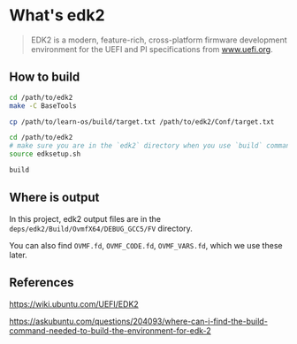 # What's edk2

> EDK2 is a modern, feature-rich, cross-platform firmware development environment
> for the UEFI and PI specifications from www.uefi.org.

## How to build

```bash
cd /path/to/edk2
make -C BaseTools

cp /path/to/learn-os/build/target.txt /path/to/edk2/Conf/target.txt

cd /path/to/edk2
# make sure you are in the `edk2` directory when you use `build` command
source edksetup.sh

build
```

## Where is output

In this project,
edk2 output files are in the `deps/edk2/Build/OvmfX64/DEBUG_GCC5/FV` directory.

You can also find `OVMF.fd`, `OVMF_CODE.fd`, `OVMF_VARS.fd`, which we use these later.

## References

<https://wiki.ubuntu.com/UEFI/EDK2>

<https://askubuntu.com/questions/204093/where-can-i-find-the-build-command-needed-to-build-the-environment-for-edk-2>
